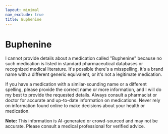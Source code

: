 ```yaml
---
layout: minimal
nav_exclude: true
title: Buphenine
---
```


# Buphenine

I cannot provide details about a medication called "Buphenine" because no such medication is listed in standard pharmaceutical databases or recognized medical literature.  It's possible there's a misspelling, it's a brand name with a different generic equivalent, or it's not a legitimate medication.

If you have a medication with a similar-sounding name or a different spelling, please provide the correct name or more information, and I will do my best to provide the requested details.  Always consult a pharmacist or doctor for accurate and up-to-date information on medications.  Never rely on information found online to make decisions about your health or medication.


**Note:** This information is AI-generated or crowd-sourced and may not be accurate. Please consult a medical professional for verified advice.